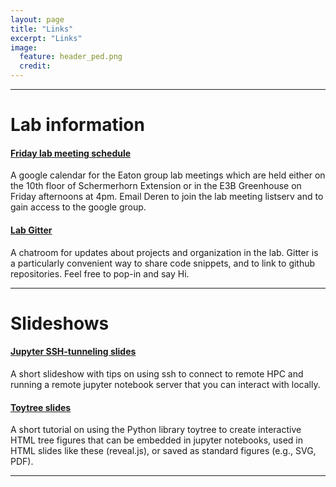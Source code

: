 ```yaml
---
layout: page
title: "Links"
excerpt: "Links"
image:
  feature: header_ped.png
  credit:
---
```


<hr>


<h1 class="entry-subtitle">Lab information</h1>
<h4><a href="https://groups.google.com/a/columbia.edu/forum/#!forum/eaton-lab">Friday lab meeting schedule</a></h4>
A google calendar for the Eaton group lab meetings which are held either 
on the 10th floor of Schermerhorn Extension or in the E3B Greenhouse on 
Friday afternoons at 4pm. Email Deren to join the lab meeting listserv and 
to gain access to the google group. 

<h4><a href="https://gitter.im/eaton-lab/Lobby">Lab Gitter</a></h4>
A chatroom for updates about projects and organization in the lab. 
Gitter is a particularly convenient way to share code snippets, and
to link to github repositories. Feel free to pop-in and say Hi.


<br>
<hr>
<h1 class="entry-subtitle">Slideshows</h1>
<h4><a href="/slides/ssh-tricks"> Jupyter SSH-tunneling slides</a></h4>
A short slideshow with tips on using ssh to connect to remote HPC and
running a remote jupyter notebook server that you can interact with locally.

<h4><a href="/slides/toytree"> Toytree slides</a></h4>
A short tutorial on using the Python library toytree to create interactive
HTML tree figures that can be embedded in jupyter notebooks, used in HTML
slides like these (reveal.js), or saved as standard figures (e.g., SVG, PDF).

<hr>